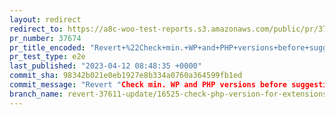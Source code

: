 ```yaml
---
layout: redirect
redirect_to: https://a8c-woo-test-reports.s3.amazonaws.com/public/pr/37674/e2e/index.html
pr_number: 37674
pr_title_encoded: "Revert+%22Check+min.+WP+and+PHP+versions+before+suggesting+plugins%22"
pr_test_type: e2e
last_published: "2023-04-12 08:48:35 +0000"
commit_sha: 98342b021e0eb1927e8b334a0760a364599fb1ed
commit_message: "Revert "Check min. WP and PHP versions before suggesting plugins (#37…"
branch_name: revert-37611-update/16525-check-php-version-for-extensions
---
```

